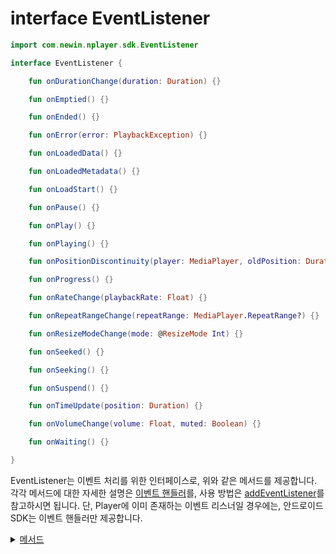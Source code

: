# interface EventListener

```kotlin
import com.newin.nplayer.sdk.EventListener
```

```kotlin
interface EventListener {

    fun onDurationChange(duration: Duration) {}

    fun onEmptied() {}

    fun onEnded() {}

    fun onError(error: PlaybackException) {}

    fun onLoadedData() {}

    fun onLoadedMetadata() {}

    fun onLoadStart() {}

    fun onPause() {}

    fun onPlay() {}

    fun onPlaying() {}

    fun onPositionDiscontinuity(player: MediaPlayer, oldPosition: Duration, newPosition: Duration) {}

    fun onProgress() {}

    fun onRateChange(playbackRate: Float) {}

    fun onRepeatRangeChange(repeatRange: MediaPlayer.RepeatRange?) {}

    fun onResizeModeChange(mode: @ResizeMode Int) {}

    fun onSeeked() {}

    fun onSeeking() {}

    fun onSuspend() {}

    fun onTimeUpdate(position: Duration) {}

    fun onVolumeChange(volume: Float, muted: Boolean) {}

    fun onWaiting() {}

}
```
EventListener는 이벤트 처리를 위한 인터페이스로, 위와 같은 메서드를 제공합니다. 각각 메서드에 대한 자세한 설명은 [이벤트 핸들러](../../class/event-handlers/home.md)를, 사용 방법은 [addEventListener](../media-player/details.md#addeventlistener)를 참고하시면 됩니다. 단, Player에 이미 존재하는 이벤트 리스너일 경우에는, 안드로이드 SDK는 이벤트 핸들러만 제공합니다.

<details>
<summary>
    <a href="./details.md#메서드">메서드</a>
</summary>

- [fun onDurationChange(duration: Duration)](./details.md#ondurationchange)

- [fun onEmptied()](./details.md#onemptied)

- [fun onEnded()](./details.md#onended)

- [fun onError(error: PlaybackException)](./details.md#onerror)

- [fun onLoadedData()](./details.md#onloadeddata)

- [fun onLoadedMetadata()](./details.md#onloadedmetadata)

- [fun onLoadStart()](./details.md#onloadstart)

- [fun onPause()](./details.md#onpause)

- [fun onPlay()](./details.md#onplay)

- [fun onPlaying()](./details.md#onplaying)

- [fun onPositionDiscontinuity(player: MediaPlayer, oldPosition: Duration, newPosition: Duration)](./details.md#onpositiondiscontinuity)

- [fun onProgress()](./details.md#onprogress)

- [fun onRateChange(playbackRate: Float)](./details.md#onratechange)

- [fun onRepeatRangeChange(repeatRange: MediaPlayer.RepeatRange?)](./details.md#onrepeatrangechange)

- [fun onResizeModeChange(mode: Int)](./details.md#onresizemodechange)

- [fun onSeeked()](./details.md#onseeked)

- [fun onSeeking()](./details.md#onseeking)

- [fun onSuspend()](./details.md#onsuspend)

- [fun onTimeUpdate(position: Duration)](./details.md#ontimeupdate)

- [fun onVolumeChange(volume: Float, muted: Boolean)](./details.md#onvolumechange)

- [fun onWaiting()](./details.md#onwaiting)

</details>
<br>

